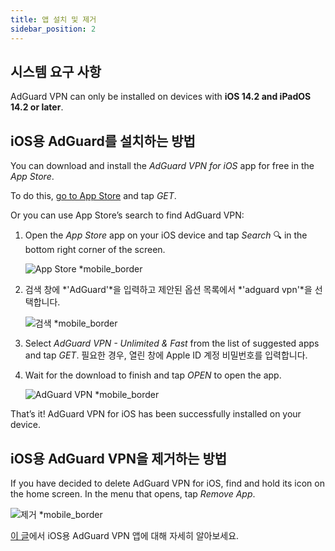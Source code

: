 ```yaml
---
title: 앱 설치 및 제거
sidebar_position: 2
---
```


## 시스템 요구 사항

AdGuard VPN can only be installed on devices with **iOS 14.2 and iPadOS 14.2 or later**.

## iOS용 AdGuard를 설치하는 방법

You can download and install the *AdGuard VPN for iOS* app for free in the *App Store*.

To do this, [go to App Store](https://agrd.io/ios_vpn) and tap *GET*.

Or you can use App Store’s search to find AdGuard VPN:

1. Open the *App Store* app on your iOS device and tap *Search* 🔍 in the bottom right corner of the screen.

    ![App Store *mobile_border](https://cdn.adguardvpn.com/content/kb/vpn/ios/app-store-en.png)

1. 검색 창에 *'AdGuard'*을 입력하고 제안된 옵션 목록에서 *'adguard vpn'*을 선택합니다.

    ![검색 *mobile_border](https://cdn.adguardvpn.com/content/kb/vpn/ios/search-en.png)

1. Select *AdGuard VPN - Unlimited & Fast* from the list of suggested apps and tap *GET*. 필요한 경우, 열린 창에 Apple ID 계정 비밀번호를 입력합니다.
1. Wait for the download to finish and tap *OPEN* to open the app.

    ![AdGuard VPN *mobile_border](https://cdn.adguardvpn.com/content/kb/vpn/ios/adguard-vpn-en.png)

That’s it! AdGuard VPN for iOS has been successfully installed on your device.

## iOS용 AdGuard VPN을 제거하는 방법

If you have decided to delete AdGuard VPN for iOS, find and hold its icon on the home screen. In the menu that opens, tap *Remove App*.

![제거 *mobile_border](https://cdn.adguardvpn.com/content/kb/vpn/ios/2.2/quick-action-menu.png)

[이 글](adguard-vpn-for-ios/overview)에서 iOS용 AdGuard VPN 앱에 대해 자세히 알아보세요.

